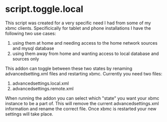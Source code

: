 script.toggle.local
===================

This script was created for a very specific need I had from some of my xbmc clients. Specificically for tablet and phone installations I have the following two use cases: 

1) using them at home and needing access to the home network sources and mysql database
2) using them away from home and wanting access to local database and sources only 

This addon can toggle between these two states by renaming advancedsetting.xml files and restarting xbmc. Currently you need two files: 

1) advancedsettings.local.xml
2) advancedsettings.remote.xml

When running the addon you can select which "state" you want your xbmc instance to be a part of. This will remove the current advancedsettings.xml information and rename the correct file. Once xbmc is restarted your new settings will take place. 
